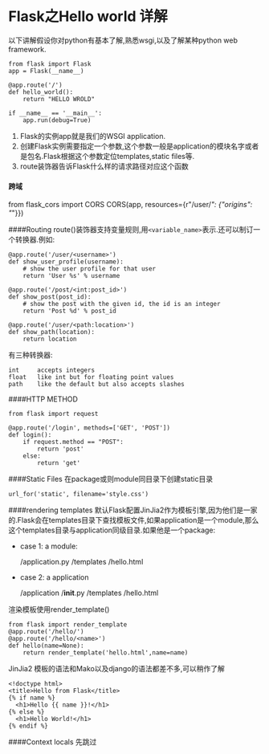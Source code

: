 Flask之Hello world 详解
========================
以下讲解假设你对python有基本了解,熟悉wsgi,以及了解某种python web framework.  

    from flask import Flask
    app = Flask(__name__)

    @app.route('/')
    def hello_world():
        return "HELLO WROLD"

    if __name__ == '__main__':
        app.run(debug=True)

1. Flask的实例app就是我们的WSGI application.
2. 创建Flask实例需要指定一个参数,这个参数一般是application的模块名字或者是包名.Flask根据这个参数定位templates,static files等.
3. route装饰器告诉Flask什么样的请求路径对应这个函数

#### 跨域
from flask_cors import CORS
CORS(app, resources={r"/user/*": {"origins": "*"}})

####Routing
route()装饰器支持变量规则,用`<variable_name>`表示.还可以制订一个转换器.例如:  

    @app.route('/user/<username>')
    def show_user_profile(username):
        # show the user profile for that user
        return 'User %s' % username

    @app.route('/post/<int:post_id>')
    def show_post(post_id):
        # show the post with the given id, the id is an integer
        return 'Post %d' % post_id

    @app.route('/user/<path:location>')
    def show_path(location):
        return location

有三种转换器:  

    int	    accepts integers
    float	like int but for floating point values
    path	like the default but also accepts slashes

####HTTP METHOD

    from flask import request

    @app.route('/login', methods=['GET', 'POST'])
    def login():
        if request.method == "POST":
            return 'post'
        else:
            return 'get'

####Static Files
在package或则module同目录下创建static目录  

    url_for('static', filename='style.css')
####rendering templates
    默认Flask配置JinJia2作为模板引擎,因为他们是一家的.Flask会在templates目录下查找模板文件,如果application是一个module,那么这个templates目录与application同级目录.如果他是一个package:  

* case 1: a module:

    /application.py
    /templates
       /hello.html
* case 2: a application

    /application
        /__init__.py
        /templates
            /hello.html

渲染模板使用render_template()  

    from flask import render_template
    @app.route('/hello/')
    @app.route('/hello/<name>')
    def hello(name=None):
        return render_template('hello.html',name=name)
JinJia2 模板的语法和Mako以及django的语法都差不多,可以稍作了解  

    <!doctype html>
    <title>Hello from Flask</title>
    {% if name %}
      <h1>Hello {{ name }}!</h1>
    {% else %}
      <h1>Hello World!</h1>
    {% endif %}

####Context locals
先跳过   
